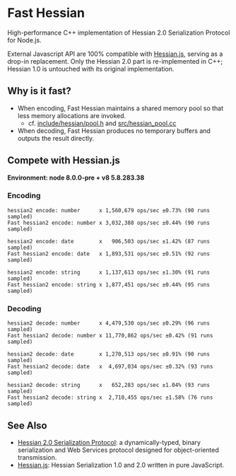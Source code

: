 # Fast Hessian

High-performance C++ implementation of Hessian 2.0 Serialization Protocol for Node.js.

External Javascript API are 100% compatible with [Hessian.js](https://github.com/node-modules/hessian.js), serving as a drop-in replacement. Only the Hessian 2.0 part is re-implemented in C++; Hessian 1.0 is untouched with its original implementation. 

## Why is it fast?

- When encoding, Fast Hessian maintains a shared memory pool so that less memory allocations are invoked.
  - cf. [include/hessian/pool.h](https://github.com/pmq20/fast-hessian/blob/master/include/hessian/pool.h) and [src/hessian_pool.cc](https://github.com/pmq20/fast-hessian/blob/master/src/hessian_pool.cc)
- When decoding, Fast Hessian produces no temporary buffers and outputs the result directly.

## Compete with Hessian.js

**Environment: node 8.0.0-pre + v8 5.8.283.38**

### Encoding

    hessian2 encode: number      x 1,560,679 ops/sec ±0.73% (90 runs sampled)
    Fast hessian2 encode: number x 3,032,388 ops/sec ±0.44% (90 runs sampled)

    hessian2 encode: date        x   906,503 ops/sec ±1.42% (87 runs sampled)
    Fast hessian2 encode: date   x 1,893,531 ops/sec ±0.51% (92 runs sampled)

    hessian2 encode: string      x 1,137,613 ops/sec ±1.30% (91 runs sampled)
    Fast hessian2 encode: string x 1,877,451 ops/sec ±0.44% (95 runs sampled)

### Decoding

    hessian2 decode: number      x 4,479,530 ops/sec ±0.29% (96 runs sampled)
    Fast hessian2 decode: number x 11,770,862 ops/sec ±0.42% (91 runs sampled)

    hessian2 decode: date        x 1,270,513 ops/sec ±0.91% (90 runs sampled)
    Fast hessian2 decode: date   x  4,697,034 ops/sec ±0.32% (93 runs sampled)

    hessian2 decode: string      x   652,283 ops/sec ±1.04% (93 runs sampled)
    Fast hessian2 decode: string x  2,710,455 ops/sec ±1.58% (76 runs sampled)

## See Also

* [Hessian 2.0 Serialization Protocol](http://hessian.caucho.com/doc/hessian-serialization.html): a dynamically-typed, binary serialization and Web Services protocol designed for object-oriented transmission.
* [Hessian.js](https://github.com/node-modules/hessian.js): Hessian Serialization 1.0 and 2.0 written in pure JavaScript.

